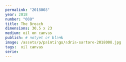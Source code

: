 ```yaml
---
permalink: "2018008"
year: 2018
number: "008"
title: The Breach
dimensions: 30.5 x 23
medium: oil on canvas
publish: # notyet or blank
image: /assets/p/paintings/adria-sartore-2018008.jpg
tags:  oil canvas
serie:
---
```

